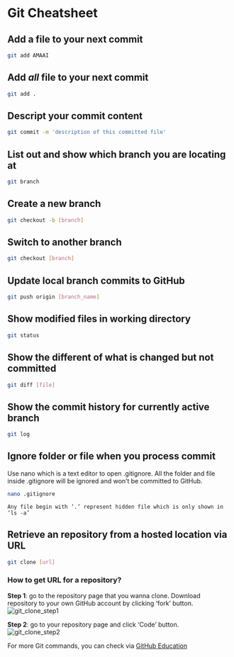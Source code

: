# Git Cheatsheet

## Add a file to your next commit
```bash
git add AMAAI
```

## Add *all* file to your next commit

```bash
git add .
```

## Descript your commit content

```bash
git commit -m 'description of this committed file'
```

## List out and show which branch you are locating at
```bash
git branch
```

## Create a new branch
```bash
git checkout -b [branch]
```

## Switch to another branch
```bash
git checkout [branch]
```

## Update local branch commits to GitHub
```bash
git push origin [branch_name]
```

## Show modified files in working directory

```bash
git status
```

## Show the different of what is changed but not committed
```bash
git diff [file]
```

## Show the commit history for currently active branch
```bash
git log
```

## Ignore folder or file when you process commit
Use nano which is a text editor to open .gitignore.
All the folder and file inside .gitignore will be ignored and won’t be committed to GitHub.
```bash
nano .gitignore
```

```{note}
Any file begin with ‘.’ represent hidden file which is only shown in ‘ls -a’
```

## Retrieve an repository from a hosted location via URL
```bash
git clone [url]
```

### How to get URL for a repository?
**Step 1**: go to the repository page that you wanna clone.
Download repository to your own GitHub account by clicking ‘fork’ button. 
![git_clone_step1](./git_clone_step1.png)

**Step 2**: go to your repository page and click ‘Code’ button.
![git_clone_step2](./git_clone_step2.png)


For more Git commands, you can check via [GitHub Education](https://education.github.com/git-cheat-sheet-education.pdf)














